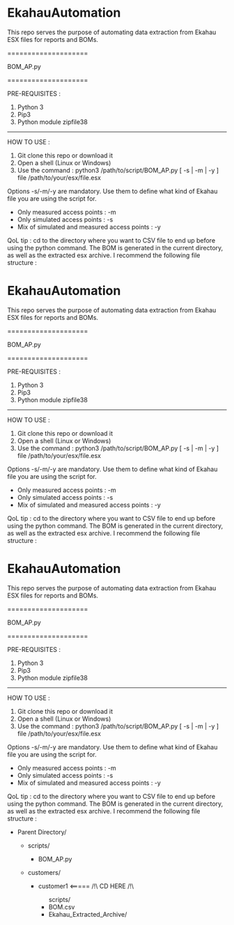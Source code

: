 # EkahauAutomation

This repo serves the purpose of automating data extraction from Ekahau ESX files for reports and BOMs.

====================

BOM_AP.py

====================

PRE-REQUISITES :
1. Python 3
2. Pip3
3. Python module zipfile38

--------------------

HOW TO USE :

1. Git clone this repo or download it
2. Open a shell (Linux or Windows)
3. Use the command : python3 /path/to/script/BOM_AP.py [ -s | -m | -y ] file /path/to/your/esx/file.esx

Options -s/-m/-y are mandatory. Use them to define what kind of Ekahau file you are using the script for.

- Only measured access points : -m
- Only simulated access points : -s
- Mix of simulated and measured access points : -y

QoL tip : cd to the directory where you want to CSV file to end up before using the python command. The BOM is generated in the current directory, as well as the extracted esx archive. I recommend the following file structure :

# EkahauAutomation

This repo serves the purpose of automating data extraction from Ekahau ESX files for reports and BOMs.

====================

BOM_AP.py

====================

PRE-REQUISITES :
1. Python 3
2. Pip3
3. Python module zipfile38

--------------------

HOW TO USE :

1. Git clone this repo or download it
2. Open a shell (Linux or Windows)
3. Use the command : python3 /path/to/script/BOM_AP.py [ -s | -m | -y ] file /path/to/your/esx/file.esx

Options -s/-m/-y are mandatory. Use them to define what kind of Ekahau file you are using the script for.

- Only measured access points : -m
- Only simulated access points : -s
- Mix of simulated and measured access points : -y

QoL tip : cd to the directory where you want to CSV file to end up before using the python command. The BOM is generated in the current directory, as well as the extracted esx archive. I recommend the following file structure :

# EkahauAutomation

This repo serves the purpose of automating data extraction from Ekahau ESX files for reports and BOMs.

====================

BOM_AP.py

====================

PRE-REQUISITES :
1. Python 3
2. Pip3
3. Python module zipfile38

--------------------

HOW TO USE :

1. Git clone this repo or download it
2. Open a shell (Linux or Windows)
3. Use the command : python3 /path/to/script/BOM_AP.py [ -s | -m | -y ] file /path/to/your/esx/file.esx

Options -s/-m/-y are mandatory. Use them to define what kind of Ekahau file you are using the script for.

- Only measured access points : -m
- Only simulated access points : -s
- Mix of simulated and measured access points : -y

QoL tip : cd to the directory where you want to CSV file to end up before using the python command. The BOM is generated in the current directory, as well as the extracted esx archive. I recommend the following file structure :

<ul>
  <li>Parent Directory/</li>
    <ul>
      <li>scripts/</li>
      <ul>
          <li>BOM_AP.py</li>
      </ul>
    </ul>
    <ul>
      <li>customers/</li>
        <ul>
          <li>customer1 <===== /!\ CD HERE /!\</li>
               <ul>scripts/
                    <li>BOM.csv</li>
                    <li>Ekahau_Extracted_Archive/</li>
               </ul>
        </ul>
    </ul>
</ul>

